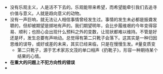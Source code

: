 - 没有乐观主义，人是活不下去的。乐观能带来希望，而希望能牵引我们去追寻价值与意义。人就是趋向意义的动物。
- 没有一声巨响，就无法让人相信事情曾经发生过。事情的发生未必都是振聋发聩的，但却被期望是掷地有声的。我们期望明年，会比步履维艰的今年变得容易、顺利；也担心会出现什么预料之外的变数，让现状都难以维持。不管是好还是坏，发生总要有声响动。总觉得有第二只靴子会落下。这其实是一种归因思维的误导，或好或差的未来，其实已经来临，只是在慢慢生发。#量变质变
	- 第二只靴子，源于艺术家苏文茂的单口相声《扔靴子》，形容一种期待某个结果的心情。
- **在重大的问题上不犯方向性的错误**
-